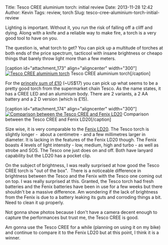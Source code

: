 Title: Tesco CREE aluminium torch: initial review
Date: 2013-11-28 12:42
Author: Kevin
Tags: review, torch
Slug: tesco-cree-aluminium-torch-initial-review

Lighting is important. Without it, you run the risk of falling off a
cliff and dying. Along with a knife and a reliable way to make fire, a
torch is a very good tool to have on you.

The question is, what torch to get? You can pick up a multitude of
torches at both ends of the price spectrum, tacticool with insane
brightness or cheapo things that barely throw light more than a few
meters.

[caption id="attachment\_173" align="aligncenter" width="300"][![Tesco
CREE aluminium
torch](/images/2013/11/wpid-IMG_20131128_111736-300x225.jpg)](/images/2013/11/wpid-IMG_20131128_111736.jpg)
Tesco CREE aluminium torch[/caption]

For the [princely sum of
£10](http://http://www.tesco.com/groceries/Product/Details/?id=270576285)
(\~US\$17) you can pick up what seems to be a pretty good torch from the
supermarket chain Tesco. As the name states, it has a CREE LED and an
aluminium body. There are 2 variants, a 2 AA battery and a 2 D version
(which is £15).

[caption id="attachment\_174" align="aligncenter"
width="300"][![Comparison between the Tesco CREE and Fenix
LD20](/images/2013/11/wpid-IMG_20131128_112022-e1385638237529-300x225.jpg)](/images/2013/11/wpid-IMG_20131128_112022.jpg)
Comparison between the Tesco CREE and Fenix LD20[/caption]

Size wise, it is very comparable to the [Fenix
LD20](http://www.amazon.co.uk/Fenix-LD20-180-Lumen-Flashlight/dp/B004CXNY3G).
The Tesco torch is slightly longer -  about a centimetre - and a few
millimetres larger in diameter. It is lacking in the features of the
Fenix LD20 though. The Fenix boasts 4 levels of light intensity - low,
medium, high and turbo - as well as strobe and SOS. The Tesco one just
does on and off. Both have lanyard capability but the LD20 has a pocket
clip.

On the subject of brightness, I was really surprised at how good the
Tesco CREE torch is "out of the box".  There is a noticeable difference
in brightness between the Tesco and the Fenix with the Tesco one coming
out on top. I was really surprised at this. Granted, the Tesco torch had
fresh batteries and the Fenix batteries have been in use for a few weeks
but there shouldn't be a massive difference. Am wondering if the lack of
brightness from the Fenix is due to a battery leaking its guts and
corroding things a bit. Need to clean it up properly.

Not gonna show photos because I don't have a camera decent enough to
capture the performances but trust me, the Tesco CREE is good.

Am gonna use the Tesco CREE for a while (planning on using it on my
bike) and continue to compare it to the Fenix LD20 but at this point, I
think it is a winner.
